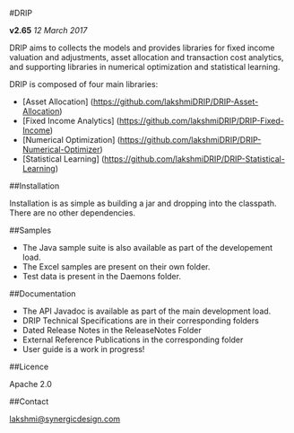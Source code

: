 #DRIP

**v2.65**  *12 March 2017*

DRIP aims to collects the models and provides libraries for fixed income valuation and adjustments, asset allocation and transaction cost analytics, and supporting libraries in numerical optimization and statistical learning.

DRIP is composed of four main libraries:

 * [Asset Allocation] (https://github.com/lakshmiDRIP/DRIP-Asset-Allocation)
 * [Fixed Income Analytics] (https://github.com/lakshmiDRIP/DRIP-Fixed-Income)
 * [Numerical Optimization] (https://github.com/lakshmiDRIP/DRIP-Numerical-Optimizer)
 * [Statistical Learning] (https://github.com/lakshmiDRIP/DRIP-Statistical-Learning)


##Installation

 Installation is as simple as building a jar and dropping into the classpath. There are no other dependencies.


##Samples

 * The Java sample suite is also available as part of the developement load.
 * The Excel samples are present on their own folder.
 * Test data is present in the Daemons folder.


##Documentation

 * The API Javadoc is available as part of the main development load.
 * DRIP Technical Specifications are in their corresponding folders
 * Dated Release Notes in the ReleaseNotes Folder
 * External Reference Publications in the corresponding folder
 * User guide is a work in progress!


##Licence

Apache 2.0


##Contact

lakshmi@synergicdesign.com
